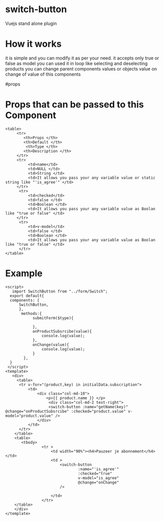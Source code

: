 # switch-button
Vuejs stand alone plugin 

# How it works 
it is simple and you can modify it as per your need.
it accepts only true or false as model you can used it in loop like selecting and deselecting products
you can change parent components values or objects value on change of value of this components

#props 

# Props that can be passed to this Component
```
<table>
     <tr> 
        <th>Props </th>
        <th>Default </th>
         <th>Type </th>
        <th>Description </th>
     </tr>   
     <tr>
          <td>name</td>
          <td>NULL </td>
          <td>String </td>
          <td>It allows you pass your any variable value or static string like "'is_agree'" </td>
     </tr>    
      <tr>
          <td>checked</td>
          <td>false </td>
          <td>Boolean </td>
          <td>It allows you pass your any variable value as Boolan like "true or false" </td>
     </tr>  
      <tr>
          <td>v-model</td>
          <td>false </td>
          <td>Boolean </td>
          <td>It allows you pass your any variable value as Boolan like "true or false" </td>
      </tr>  
</table>   
```

# Example
```
<script>
   import SwitchButton from "../form/Switch";
  export default{
  components: {
      SwitchButton,
      },
       methods:{
            submitForm($type){
               
            },
            onProductSubsrcibe(value){
                console.log(value);
            },
            onChange(value){
                console.log(value);
            }
        },
  }
 </script> 
<template>
   <div>
     <table>
      <tr v-for="(product,key) in initialData.subscription">
          <td>
              <div class="col-md-10">
                  <p>{{ product.name }} </p>
                   <div class="col-md-2 text-right">
                   <switch-button :name="getName(key)" @change="onProductSubsrcibe" :checked="product.value" v-model="product.value" />
              </div>
          </td>
      </tr>
    </table>
    <table>
       <tbody>
                <tr >
                    <td width="90%"><h4>Pauzeer je abonnement</h4></td>
                    <td >
                        <switch-button
                                :name="'is_agree'"
                                :checked="true"
                                v-model="is_agree"
                                @change="onChange"
                        />

                    </td>
                </tr>
    </table>
    </div>
</template>                
 ```               
